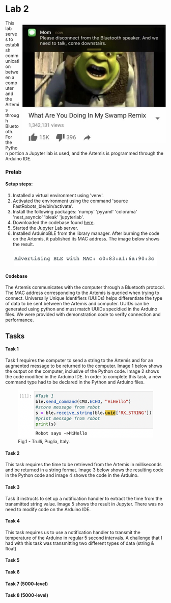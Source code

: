 # Lab 2

<div>
    <p style="float: right; padding-left: 10px;"><img src="/images/Lab2/bluetoothmeme.jpeg" width="450" ></p>
</div>
This lab serves to establish communication between a computer and the Artemis through Bluetooth. For the Python portion a Jupyter lab is used, and the Artemis is programmed through the Arduino IDE. 

### Prelab

#### Setup steps:
1. Installed a virtual environment using 'venv'.
2. Activated the environment using the command 'source FastRobots_ble/bin/activate'.
3. Install the following packages: 'numpy' 'pyyaml' 'colorama' 'nest_asyncio' 'bleak' 'jupyterlab'.
4. Downloaded the codebase found [here](https://cornell.box.com/s/aivj9ad3uv74lmpvxz8s64aamgz6azt1).
5. Started the Jupyter Lab server.
6. Installed ArduinoBLE from the library manager. After burning the code on the Artemis, it published its MAC address. The image below shows the result.
<div>
    <center><img src="/images/Lab2/mac_add.png" width="450"></center>
</div>


#### Codebase
The Artemis communicates with the computer through a Bluetooth protocol. The MAC address corresponding to the Artemis is queried when trying to connect. Universally Unique Identifiers (UUIDs) helps differentiate the type of data to be sent between the Artemis and computer. UUIDs can be generated using python and must match UUIDs specidied in the Arduino files.
We were provided with demonstration code to verify connection and performance.

## Tasks

#### Task 1
Task 1 requires the computer to send a string to the Artemis and for an augmented message to be returned to the computer. Image 1 below shows the output on the computer, inclusive of the Python code. Image 2 shows the code modified in the Arduino IDE. In order to complete this task, a new command type had to be declared in the Python and Arduino files. 
<div>
    <figure>
    <center><img src="images/Lab2/Screenshot 2023-02-13 at 10.46.07 PM.png"></center>
    <figcaption>Fig.1 - Trulli, Puglia, Italy.</figcaption>
    </figure>
</div>

#### Task 2
This task requires the time to be retrieved from the Artemis in milliseconds and be returned in a string format. Image 3 below shows the resulting code in the Python code and image 4 shows the code in the Arduino.

#### Task 3
Task 3 instructs to set up a notification handler to extract the time from the transmitted string value. Image 5 shows the result in Jupyter. There was no need to modify code on the Arduino IDE.

#### Task 4
This task requires us to use a notification handler to transmit the temperature of the Arduino in regular 5 second intervals. A challenge that I had with this task was transmitting two different types of data (string & float)
 #### Task 5
 #### Task 6
 #### Task 7 (5000-level)
 #### Task 8 (5000-level)
 

